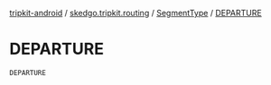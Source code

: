 [tripkit-android](../../index.md) / [skedgo.tripkit.routing](../index.md) / [SegmentType](index.md) / [DEPARTURE](./-d-e-p-a-r-t-u-r-e.md)

# DEPARTURE

`DEPARTURE`